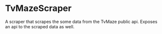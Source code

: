 # TvMazeScraper
A scraper that scrapes the some data from the TvMaze public api. Exposes an api to the scraped data as well.
